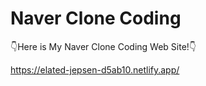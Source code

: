 # Naver Clone Coding

👇Here is My Naver Clone Coding Web Site!👇

https://elated-jepsen-d5ab10.netlify.app/

